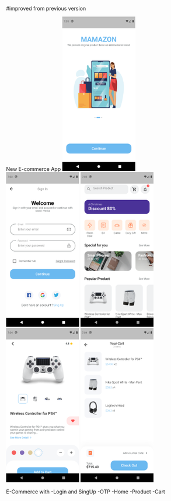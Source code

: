 #improved from previous version

New E-commerce App 
<img src="https://github.com/tonyhart7/ecommerce_improved/blob/main/mamazon1.png" alt="drawing" width="200"/> <img src="https://github.com/tonyhart7/ecommerce_improved/blob/main/mamazon2.png" alt="drawing" width="200"/> <img src="https://github.com/tonyhart7/ecommerce_improved/blob/main/mamazon3.png" alt="drawing" width="200"/> <img src="https://github.com/tonyhart7/ecommerce_improved/blob/main/mamazon4.png" alt="drawing" width="200"/> <img src="https://github.com/tonyhart7/ecommerce_improved/blob/main/mamazon5.png" alt="drawing" width="200"/>


E-Commerce with 
-Login and SingUp
-OTP
-Home 
-Product
-Cart
